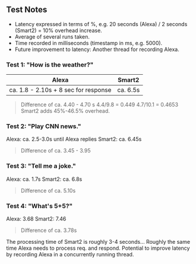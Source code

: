 ## Test Notes

- Latency expressed in terms of %, e.g. 20 seconds (Alexa) / 2 seconds (Smart2) = 10% overhead increase.
- Average of several runs taken.
- Time recorded in milliseconds (timestamp in ms, e.g. 5000).
- Future improvement to latency: Another thread for recording Alexa.

### Test 1: "How is the weather?"
Alexa | Smart2
----- | -----
ca. 1.8 - 2.10s + 8 sec for response | ca. 6.5s
> Difference of ca. 4.40 - 4.70 s
4.4/9.8 = 0.449
4.7/10.1 = 0.4653
> Smart2 adds 45%-46.5% overhead.

### Test 2: "Play CNN news."
Alexa: ca. 2.5-3.0s until Alexa replies
Smart2: ca. 6.45s
> Difference of ca. 3.45 - 3.95

### Test 3: "Tell me a joke."
Alexa: ca. 1.7s
Smart2: ca. 6.8s
> Difference of ca. 5.10s

### Test 4: "What's 5+5?"
Alexa: 3.68
Smart2: 7.46
> Difference of ca. 3.78s

The processing time of Smart2 is roughly 3-4 seconds...
Roughly the same time Alexa needs to process req. and respond.
Potential to improve latency by recording Alexa in a concurrently running thread.